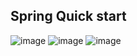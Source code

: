 ## Spring Quick start
![image](https://user-images.githubusercontent.com/69948118/179629099-e982620e-b1cd-4786-aca8-6da34a63ac6b.png)
![image](https://user-images.githubusercontent.com/69948118/179636163-d0f71a45-a4f1-4e49-8508-4556bb958ab4.png)
![image](https://user-images.githubusercontent.com/69948118/179636673-86d6b868-5b45-48b1-a42f-02c6be514c44.png)
